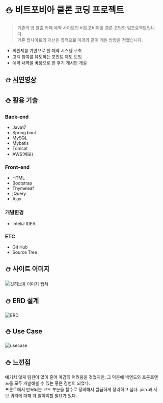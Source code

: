 # :snowman: 비트포비아 클론 코딩 프로젝트
>기존의 방 탈출 카페 예약 사이트인 비트포비아를 클론 코딩한 팀프로젝트입니다.<br>
기존 웹사이트의 개선을 목적으로 아래와 같이 개발 방향을 정했습니다.
* 회원제를 기반으로 한 예약 시스템 구축
* 고객 참여를 유도하는 포인트 제도 도입
* 예약 내역을 바탕으로 한 후기 게시판 개설

  
## :snowman: [시연영상](https://youtu.be/jqKKebv90v0)


## :snowman: 활용 기술
### Back-end
* Java17
* Spring boot
* MySQL
* Mybatis
* Tomcat
* AWS(배포)
### Front-end
* HTML
* Bootstrap
* Thymeleaf
* jQuery
* Ajax
### 개발환경
* InteliJ IDEA
### ETC
* Git Hub
* Source Tree

## :snowman: 사이트 이미지
![깃허브용 이미지 캡쳐](https://github.com/user-attachments/assets/aea8d2b5-4c2c-451d-82b5-a57188979529)

## :snowman: ERD 설계
![ERD](https://github.com/user-attachments/assets/6a7ffbc4-f84c-44ea-b127-cf44809312c1)

## :snowman: Use Case
![usecase](https://github.com/user-attachments/assets/5dc0de6a-221f-45a9-abbd-07b23dcd93af)

## :snowman: 느낀점
예기치 않게 팀원이 많이 줄어 마감의 어려움을 겪었지만, 그 덕분에 백엔드와 프론트엔드를 모두 개발해볼 수 있는 좋은 경험이 되었다.<br>
프론트에서 반복되는 코드 부분을 함수로 정의해서 깔끔하게 정리하고 싶다.
join 과 서브 쿼리에 대해 더 알아야할 필요가 있다.

